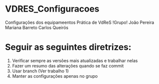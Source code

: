 # VDRES_Configuracoes
 Configurações dos equipameentos Prática de VdReS 
 !Grupo!
	João Pereira
	Mariana Barreto
	Carlos Queirós
	
# Seguir as seguintes diretrizes:
1. Verificar sempre as versões mais atualizadas e trabalhar nelas
2. Fazer um resumo das alterações quando se faz commit
3. Usar branch (Ver trabalho 1)
4. Manter as configurações apenas no grupo